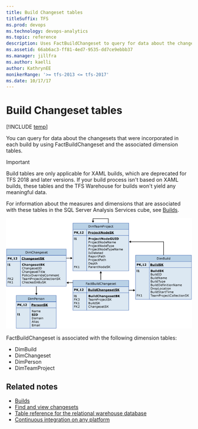 ```yaml
---
title: Build Changeset tables 
titleSuffix: TFS 
ms.prod: devops
ms.technology: devops-analytics
ms.topic: reference
description: Uses FactBuildChangeset to query for data about the changesets.
ms.assetid: 66ab6ac3-ff81-4ed7-9535-dd7ce9ebbb37
ms.manager: jillfra
ms.author: kaelli
author: KathrynEE
monikerRange: '>= tfs-2013 <= tfs-2017'
ms.date: 10/17/17
---
```


# Build Changeset tables

[!INCLUDE [temp](../_shared/tfs-report-platform-version.md)]

You can query for data about the changesets that were incorporated in each build by using FactBuildChangeset and the associated dimension tables.  
  
> [!IMPORTANT]  
> Build tables are only applicable for XAML builds, which are deprecated for TFS 2018 and later versions. If your build process isn't based on XAML builds, these tables and the TFS Warehouse for builds won't yield any meaningful data.  

For information about the measures and dimensions that are associated with these tables in the SQL Server Analysis Services cube, see [Builds](perspective-build-analyze-report-build-details-coverage.md).  
  
 ![Tables for Changesets in a Build](_img/teamproj_factbuildchangeset.png "TeamProj_FactBuildChangeset")  
  
 FactBuildChangeset is associated with the following dimension tables:  
  
-   DimBuild   
-   DimChangeset    
-   DimPerson   
-   DimTeamProject  
  
## Related notes
- [Builds](perspective-build-analyze-report-build-details-coverage.md)   
- [Find and view changesets](../../repos/tfvc/find-view-changesets.md)   
- [Table reference for the relational warehouse database](table-reference-relational-warehouse-database.md) 
- [Continuous integration on any platform](../../pipelines/overview.md) 
